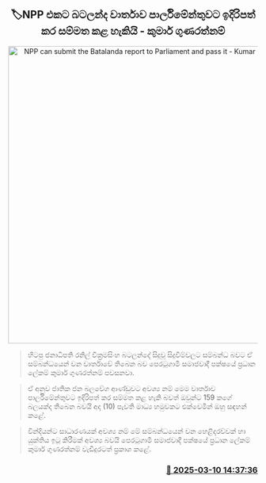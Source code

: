 <p align='center'><b><h2 align='center' title='NPP can submit the Batalanda report to Parliament and pass it - Kumar Gunaratnam'>🏷NPP එකට බටලන්ද වාර්තාව පාර්ලිමේන්තුවට ඉදිරිපත් කර සම්මත කළ හැකියි - කුමාර් ගුණරත්නම්</h2></b></p>
<p align='center'><img src='https://helakuru.sgp1.cdn.digitaloceanspaces.com/esana/images/lib/kumar-gunarathnam-media.jpg' width='600' alt='NPP can submit the Batalanda report to Parliament and pass it - Kumar Gunaratnam'></p>

> හිටපු ජනාධිපති රනිල් වික්‍රමසිංහ බටලන්දේ සිදුවූ සිදුවීම්වලට සම්බන්ධ බවට ඒ සම්බන්ධයෙන් වන වාර්තාවේ තිබෙන බව පෙරටුගාමී සමාජවාදී පක්ෂයේ ප්‍රධාන ලේකම් කුමාර් ගුණරත්නම් පවසනවා.

> ඒ අනුව ජාතික ජන බලවේග ආණ්ඩුවට අවශ්‍ය නම් මෙම වාර්තාව පාර්ලිමේන්තුවට ඉදිරිපත් කර සම්මත කළ හැකි බවත් ඔවුන්ට 159 කගේ බලයක්ද තිබෙන බවයි අද (10) පැවති මාධ්‍ය හමුවකට එක්වෙමින් ඔහු සඳහන් කළේ.

> වින්දියන්ට සාධාරණයක් අවශ්‍ය නම් මේ සම්බන්ධයෙන් වන හෙළිදරව්වක් හා යුක්තිය ඉටු කිරීමක් අවශ්‍ය බවයි පෙරටුගාමී සමාජවාදී පක්ෂයේ ප්‍රධාන ලේකම් කුමාර් ගුණරත්නම් වැඩිදුරටත් ප්‍රකාශ කළේ. 



<h3 align='right'><a href='https://www.helakuru.lk/esana/p/108198/'>📅 2025-03-10 14:37:36</a></h3>
